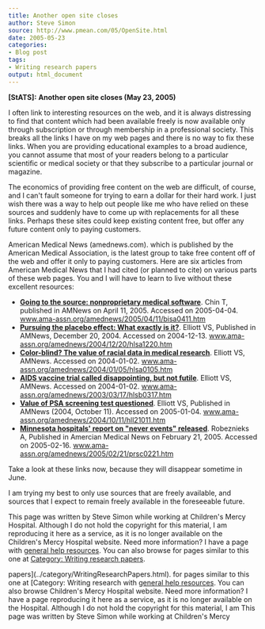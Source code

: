 ```yaml
---
title: Another open site closes
author: Steve Simon
source: http://www.pmean.com/05/OpenSite.html
date: 2005-05-23
categories:
- Blog post
tags:
- Writing research papers
output: html_document
---
```

**[StATS]:** **Another open site closes (May 23,
2005)**

I often link to interesting resources on the web, and it is always
distressing to find that content which had been available freely is now
available only through subscription or through membership in a
professional society. This breaks all the links I have on my web pages
and there is no way to fix these links. When you are providing
educational examples to a broad audience, you cannot assume that most of
your readers belong to a particular scientific or medical society or
that they subscribe to a particular journal or magazine.

The economics of providing free content on the web are difficult, of
course, and I can't fault someone for trying to earn a dollar for their
hard work. I just wish there was a way to help out people like me who
have relied on these sources and suddenly have to come up with
replacements for all these links. Perhaps these sites could keep
existing content free, but offer any future content only to paying
customers.

American Medical News (amednews.com). which is published by the American
Medical Association, is the latest group to take free content off of the
web and offer it only to paying customers. Here are six articles from
American Medical News that I had cited (or planned to cite) on various
parts of these web pages. You and I will have to learn to live without
these excellent resources:

-   **[Going to the source: nonproprietary medical
    software](http://www.ama-assn.org/amednews/2005/04/11/bisa0411.htm%20%20)**.
    Chin T, published in AMNews on April 11, 2005. Accessed on
    2005-04-04. www.ama-assn.org/amednews/2005/04/11/bisa0411.htm
-   **[Pursuing the placebo effect: What exactly is
    it?](http://www.ama-assn.org/amednews/2004/12/20/hlsa1220.htm%20)**.
    Elliott VS, Published in AMNews, December 20, 2004. Accessed on
    2004-12-13. www.ama-assn.org/amednews/2004/12/20/hlsa1220.htm
-   **[Color-blind? The value of racial data in medical
    research](http://www.ama-assn.org/amednews/2004/01/05/hlsa0105.htm%20)**.
    Elliott VS, AMNews. Accessed on 2004-01-02.
    www.ama-assn.org/amednews/2004/01/05/hlsa0105.htm
-   **[AIDS vaccine trial called disappointing, but not
    futile](http://www.ama-assn.org/amednews/2003/03/17/hlsb0317.htm%20)**.
    Elliott VS, AMNews. Accessed on 2004-01-02.
    www.ama-assn.org/amednews/2003/03/17/hlsb0317.htm
-   **[Value of PSA screening test
    questioned](http://www.ama-assn.org/amednews/2004/10/11/hll21011.htm%20%20)**.
    Elliott VS, Published in AMNews (2004, October 11). Accessed on
    2005-01-04. www.ama-assn.org/amednews/2004/10/11/hll21011.htm
-   **[Minnesota hospitals' report on "never events"
    released](http://www.ama-assn.org/amednews/2005/02/21/prsc0221.htm%20%20)**.
    Robeznieks A, Published in Amercian Medical News on February
    21, 2005. Accessed on 2005-02-16.
    www.ama-assn.org/amednews/2005/02/21/prsc0221.htm

Take a look at these links now, because they will disappear sometime in
June.

I am trying my best to only use sources that are freely available, and
sources that I expect to remain freely available in the foreseeable
future.

This page was written by Steve Simon while working at Children's Mercy
Hospital. Although I do not hold the copyright for this material, I am
reproducing it here as a service, as it is no longer available on the
Children's Mercy Hospital website. Need more information? I have a page
with [general help resources](../GeneralHelp.html). You can also browse
for pages similar to this one at [Category: Writing research
papers](../category/WritingResearchPapers.html).
<!---More--->
papers](../category/WritingResearchPapers.html).
for pages similar to this one at [Category: Writing research
with [general help resources](../GeneralHelp.html). You can also browse
Children's Mercy Hospital website. Need more information? I have a page
reproducing it here as a service, as it is no longer available on the
Hospital. Although I do not hold the copyright for this material, I am
This page was written by Steve Simon while working at Children's Mercy

<!---Do not use
**[StATS]:** **Another open site closes (May 23,
This page was written by Steve Simon while working at Children's Mercy
Hospital. Although I do not hold the copyright for this material, I am
reproducing it here as a service, as it is no longer available on the
Children's Mercy Hospital website. Need more information? I have a page
with [general help resources](../GeneralHelp.html). You can also browse
for pages similar to this one at [Category: Writing research
papers](../category/WritingResearchPapers.html).
--->

